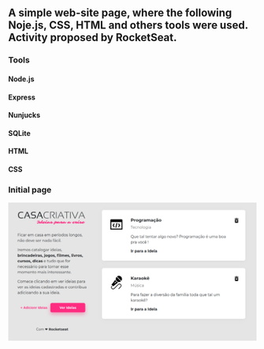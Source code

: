 ## A simple web-site page, where the following Noje.js, CSS, HTML and others tools were used. Activity proposed by RocketSeat.

### Tools
#### Node.js
#### Express
#### Nunjucks
#### SQLite
#### HTML
#### CSS

### Initial page
![Alt ou título da imagem](./images/InitialPage.png)


